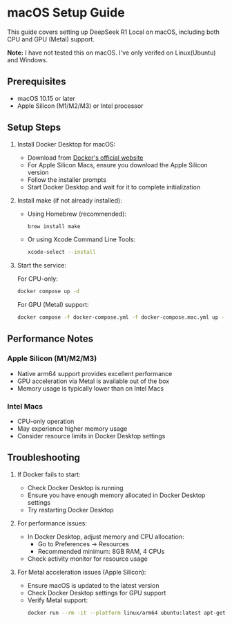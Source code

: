 # macOS Setup Guide

This guide covers setting up DeepSeek R1 Local on macOS, including both CPU and GPU (Metal) support.

**Note:** I have not tested this on macOS. I've only verifed on Linux(Ubuntu) and Windows.

## Prerequisites

- macOS 10.15 or later
- Apple Silicon (M1/M2/M3) or Intel processor

## Setup Steps

1. Install Docker Desktop for macOS:
   - Download from [Docker's official website](https://www.docker.com/products/docker-desktop)
   - For Apple Silicon Macs, ensure you download the Apple Silicon version
   - Follow the installer prompts
   - Start Docker Desktop and wait for it to complete initialization

2. Install make (if not already installed):
   - Using Homebrew (recommended):
     ```bash
     brew install make
     ```
   - Or using Xcode Command Line Tools:
     ```bash
     xcode-select --install
     ```

3. Start the service:

   For CPU-only:
   ```bash
   docker compose up -d
   ```

   For GPU (Metal) support:
   ```bash
   docker compose -f docker-compose.yml -f docker-compose.mac.yml up -d
   ```

## Performance Notes

### Apple Silicon (M1/M2/M3)
- Native arm64 support provides excellent performance
- GPU acceleration via Metal is available out of the box
- Memory usage is typically lower than on Intel Macs

### Intel Macs
- CPU-only operation
- May experience higher memory usage
- Consider resource limits in Docker Desktop settings

## Troubleshooting

1. If Docker fails to start:
   - Check Docker Desktop is running
   - Ensure you have enough memory allocated in Docker Desktop settings
   - Try restarting Docker Desktop

2. For performance issues:
   - In Docker Desktop, adjust memory and CPU allocation:
     - Go to Preferences → Resources
     - Recommended minimum: 8GB RAM, 4 CPUs
   - Check activity monitor for resource usage

3. For Metal acceleration issues (Apple Silicon):
   - Ensure macOS is updated to the latest version
   - Check Docker Desktop settings for GPU support
   - Verify Metal support:
     ```bash
     docker run --rm -it --platform linux/arm64 ubuntu:latest apt-get update && apt-get install -y clinfo && clinfo
     ```
